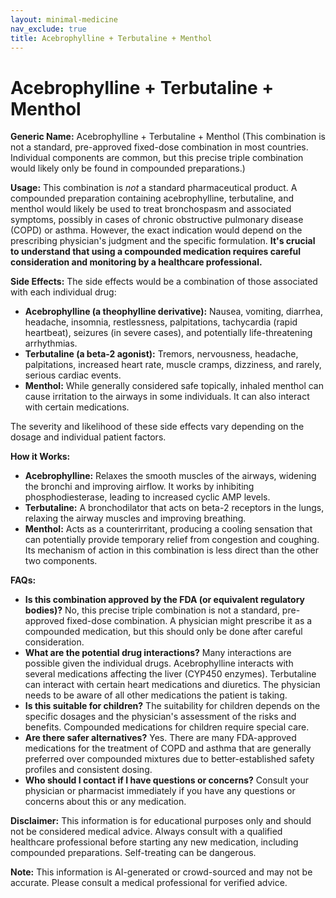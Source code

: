 ```yaml
---
layout: minimal-medicine
nav_exclude: true
title: Acebrophylline + Terbutaline + Menthol
---
```


# Acebrophylline + Terbutaline + Menthol

**Generic Name:** Acebrophylline + Terbutaline + Menthol (This combination is not a standard, pre-approved fixed-dose combination in most countries.  Individual components are common, but this precise triple combination would likely only be found in compounded preparations.)

**Usage:**  This combination is *not* a standard pharmaceutical product.  A compounded preparation containing acebrophylline, terbutaline, and menthol would likely be used to treat bronchospasm and associated symptoms, possibly in cases of chronic obstructive pulmonary disease (COPD) or asthma. However, the exact indication would depend on the prescribing physician's judgment and the specific formulation.  **It's crucial to understand that using a compounded medication requires careful consideration and monitoring by a healthcare professional.**


**Side Effects:**  The side effects would be a combination of those associated with each individual drug:

* **Acebrophylline (a theophylline derivative):**  Nausea, vomiting, diarrhea, headache, insomnia, restlessness, palpitations, tachycardia (rapid heartbeat), seizures (in severe cases), and potentially life-threatening arrhythmias.
* **Terbutaline (a beta-2 agonist):**  Tremors, nervousness, headache, palpitations, increased heart rate, muscle cramps, dizziness, and rarely, serious cardiac events.
* **Menthol:**  While generally considered safe topically, inhaled menthol can cause irritation to the airways in some individuals.  It can also interact with certain medications.

The severity and likelihood of these side effects vary depending on the dosage and individual patient factors.

**How it Works:**

* **Acebrophylline:** Relaxes the smooth muscles of the airways, widening the bronchi and improving airflow. It works by inhibiting phosphodiesterase, leading to increased cyclic AMP levels.
* **Terbutaline:** A bronchodilator that acts on beta-2 receptors in the lungs, relaxing the airway muscles and improving breathing.
* **Menthol:**  Acts as a counterirritant, producing a cooling sensation that can potentially provide temporary relief from congestion and coughing.  Its mechanism of action in this combination is less direct than the other two components.


**FAQs:**

* **Is this combination approved by the FDA (or equivalent regulatory bodies)?**  No, this precise triple combination is not a standard, pre-approved fixed-dose combination.  A physician might prescribe it as a compounded medication, but this should only be done after careful consideration.
* **What are the potential drug interactions?**  Many interactions are possible given the individual drugs.  Acebrophylline interacts with several medications affecting the liver (CYP450 enzymes). Terbutaline can interact with certain heart medications and diuretics. The physician needs to be aware of all other medications the patient is taking.
* **Is this suitable for children?**  The suitability for children depends on the specific dosages and the physician's assessment of the risks and benefits.  Compounded medications for children require special care.
* **Are there safer alternatives?**  Yes.  There are many FDA-approved medications for the treatment of COPD and asthma that are generally preferred over compounded mixtures due to better-established safety profiles and consistent dosing.
* **Who should I contact if I have questions or concerns?**  Consult your physician or pharmacist immediately if you have any questions or concerns about this or any medication.


**Disclaimer:** This information is for educational purposes only and should not be considered medical advice.  Always consult with a qualified healthcare professional before starting any new medication, including compounded preparations.  Self-treating can be dangerous.


**Note:** This information is AI-generated or crowd-sourced and may not be accurate. Please consult a medical professional for verified advice.